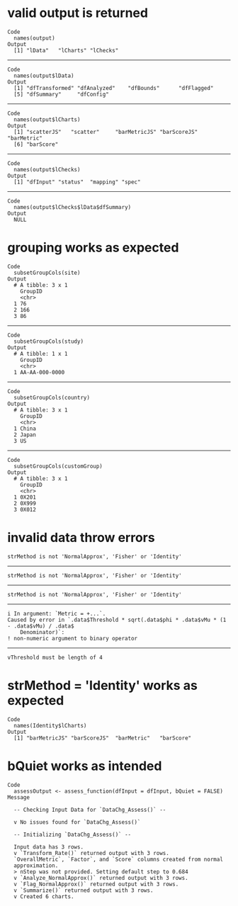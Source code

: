# valid output is returned

    Code
      names(output)
    Output
      [1] "lData"   "lCharts" "lChecks"

---

    Code
      names(output$lData)
    Output
      [1] "dfTransformed" "dfAnalyzed"    "dfBounds"      "dfFlagged"    
      [5] "dfSummary"     "dfConfig"     

---

    Code
      names(output$lCharts)
    Output
      [1] "scatterJS"   "scatter"     "barMetricJS" "barScoreJS"  "barMetric"  
      [6] "barScore"   

---

    Code
      names(output$lChecks)
    Output
      [1] "dfInput" "status"  "mapping" "spec"   

---

    Code
      names(output$lChecks$lData$dfSummary)
    Output
      NULL

# grouping works as expected

    Code
      subsetGroupCols(site)
    Output
      # A tibble: 3 x 1
        GroupID
        <chr>  
      1 76     
      2 166    
      3 86     

---

    Code
      subsetGroupCols(study)
    Output
      # A tibble: 1 x 1
        GroupID       
        <chr>         
      1 AA-AA-000-0000

---

    Code
      subsetGroupCols(country)
    Output
      # A tibble: 3 x 1
        GroupID
        <chr>  
      1 China  
      2 Japan  
      3 US     

---

    Code
      subsetGroupCols(customGroup)
    Output
      # A tibble: 3 x 1
        GroupID
        <chr>  
      1 0X201  
      2 0X999  
      3 0X012  

# invalid data throw errors

    strMethod is not 'NormalApprox', 'Fisher' or 'Identity'

---

    strMethod is not 'NormalApprox', 'Fisher' or 'Identity'

---

    strMethod is not 'NormalApprox', 'Fisher' or 'Identity'

---

    i In argument: `Metric = +...`.
    Caused by error in `.data$Threshold * sqrt(.data$phi * .data$vMu * (1 - .data$vMu) / .data$
        Denominator)`:
    ! non-numeric argument to binary operator

---

    vThreshold must be length of 4

# strMethod = 'Identity' works as expected

    Code
      names(Identity$lCharts)
    Output
      [1] "barMetricJS" "barScoreJS"  "barMetric"   "barScore"   

# bQuiet works as intended

    Code
      assessOutput <- assess_function(dfInput = dfInput, bQuiet = FALSE)
    Message
      
      -- Checking Input Data for `DataChg_Assess()` --
      
      v No issues found for `DataChg_Assess()`
      
      -- Initializing `DataChg_Assess()` --
      
      Input data has 3 rows.
      v `Transform_Rate()` returned output with 3 rows.
      `OverallMetric`, `Factor`, and `Score` columns created from normal
      approximation.
      > nStep was not provided. Setting default step to 0.684
      v `Analyze_NormalApprox()` returned output with 3 rows.
      v `Flag_NormalApprox()` returned output with 3 rows.
      v `Summarize()` returned output with 3 rows.
      v Created 6 charts.

